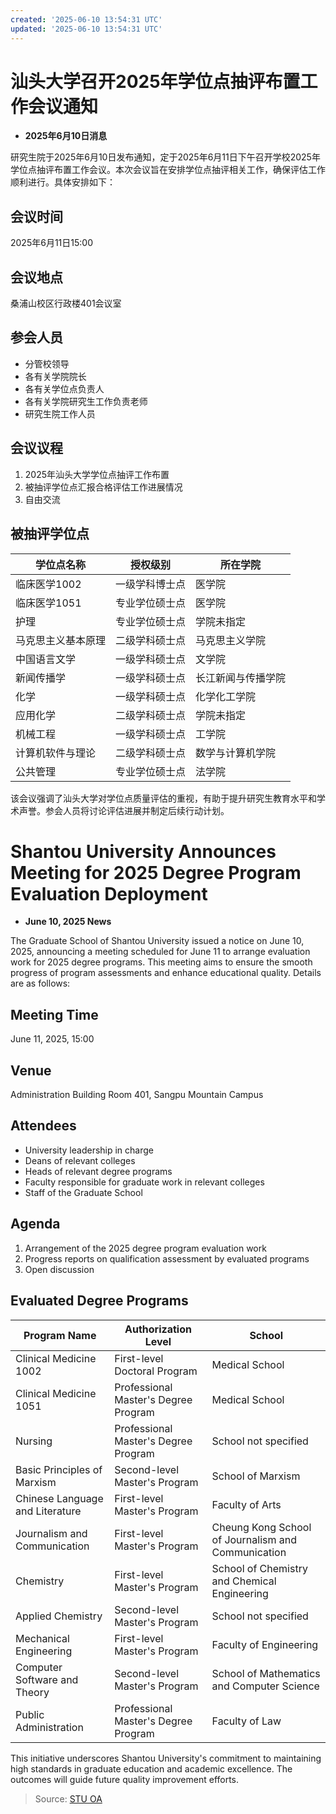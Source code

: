 ```yaml
---
created: '2025-06-10 13:54:31 UTC'
updated: '2025-06-10 13:54:31 UTC'
---
```


# 汕头大学召开2025年学位点抽评布置工作会议通知

- **2025年6月10日消息**

研究生院于2025年6月10日发布通知，定于2025年6月11日下午召开学校2025年学位点抽评布置工作会议。本次会议旨在安排学位点抽评相关工作，确保评估工作顺利进行。具体安排如下：

## **会议时间**
2025年6月11日15:00

## **会议地点**
桑浦山校区行政楼401会议室

## **参会人员**
- 分管校领导
- 各有关学院院长
- 各有关学位点负责人
- 各有关学院研究生工作负责老师
- 研究生院工作人员

## **会议议程**
1. 2025年汕头大学学位点抽评工作布置
2. 被抽评学位点汇报合格评估工作进展情况
3. 自由交流

## **被抽评学位点**
| 学位点名称 | 授权级别 | 所在学院 |
|------------|----------|----------|
| 临床医学1002 | 一级学科博士点 | 医学院 |
| 临床医学1051 | 专业学位硕士点 | 医学院 |
| 护理 | 专业学位硕士点 | 学院未指定 |
| 马克思主义基本原理 | 二级学科硕士点 | 马克思主义学院 |
| 中国语言文学 | 一级学科硕士点 | 文学院 |
| 新闻传播学 | 一级学科硕士点 | 长江新闻与传播学院 |
| 化学 | 一级学科硕士点 | 化学化工学院 |
| 应用化学 | 二级学科硕士点 | 学院未指定 |
| 机械工程 | 一级学科硕士点 | 工学院 |
| 计算机软件与理论 | 二级学科硕士点 | 数学与计算机学院 |
| 公共管理 | 专业学位硕士点 | 法学院 |

该会议强调了汕头大学对学位点质量评估的重视，有助于提升研究生教育水平和学术声誉。参会人员将讨论评估进展并制定后续行动计划。


# Shantou University Announces Meeting for 2025 Degree Program Evaluation Deployment

- **June 10, 2025 News**

The Graduate School of Shantou University issued a notice on June 10, 2025, announcing a meeting scheduled for June 11 to arrange evaluation work for 2025 degree programs. This meeting aims to ensure the smooth progress of program assessments and enhance educational quality. Details are as follows:

## **Meeting Time**
June 11, 2025, 15:00

## **Venue**
Administration Building Room 401, Sangpu Mountain Campus

## **Attendees**
- University leadership in charge
- Deans of relevant colleges
- Heads of relevant degree programs
- Faculty responsible for graduate work in relevant colleges
- Staff of the Graduate School

## **Agenda**
1. Arrangement of the 2025 degree program evaluation work
2. Progress reports on qualification assessment by evaluated programs
3. Open discussion

## **Evaluated Degree Programs**
| Program Name | Authorization Level | School |
|--------------|---------------------|--------|
| Clinical Medicine 1002 | First-level Doctoral Program | Medical School |
| Clinical Medicine 1051 | Professional Master's Degree Program | Medical School |
| Nursing | Professional Master's Degree Program | School not specified |
| Basic Principles of Marxism | Second-level Master's Program | School of Marxism |
| Chinese Language and Literature | First-level Master's Program | Faculty of Arts |
| Journalism and Communication | First-level Master's Program | Cheung Kong School of Journalism and Communication |
| Chemistry | First-level Master's Program | School of Chemistry and Chemical Engineering |
| Applied Chemistry | Second-level Master's Program | School not specified |
| Mechanical Engineering | First-level Master's Program | Faculty of Engineering |
| Computer Software and Theory | Second-level Master's Program | School of Mathematics and Computer Science |
| Public Administration | Professional Master's Degree Program | Faculty of Law |

This initiative underscores Shantou University's commitment to maintaining high standards in graduate education and academic excellence. The outcomes will guide future quality improvement efforts.

> Source: [STU OA](http://oa.stu.edu.cn/page/maint/template/news/newstemplateprotal.jsp?templatetype=1&templateid=3&docid=41798)

